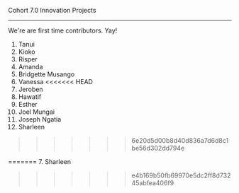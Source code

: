 Cohort 7.0 Innovation Projects

---

We're are first time contributors. Yay!

1. Tanui
2. Kioko
3. Risper
4. Amanda
5. Bridgette Musango
6. Vanessa
<<<<<<< HEAD
7. Jeroben
8. Hawatif
9. Esther
10. Joel Mungai
11. Joseph Ngatia
12. Sharleen
>>>>>>> 6e20d5d00b8d40d836a7d6d8c1be56d302dd794e

=======
7. Sharleen
>>>>>>> e4b169b50fb69970e5dc2ff8d73245abfea406f9

